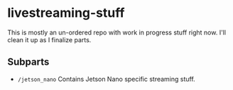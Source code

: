 # livestreaming-stuff
This is mostly an un-ordered repo with work in progress stuff right now. I'll clean it up as I finalize parts.

## Subparts

- `/jetson_nano` Contains Jetson Nano specific streaming stuff.

